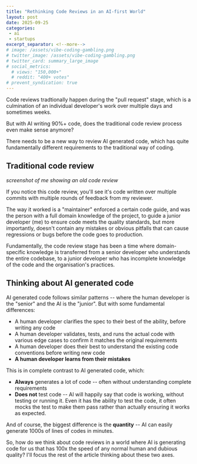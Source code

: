 ```yaml
---
title: "Rethinking Code Reviews in an AI-first World"
layout: post
date: 2025-09-25
categories:
 - ai
 - startups
excerpt_separator: <!--more-->
# image: /assets/vibe-coding-gambling.png
# twitter_image: /assets/vibe-coding-gambling.png
# twitter_card: summary_large_image
# social_metrics:
  # views: "150,000+"
  # reddit: "400+ votes"
# prevent_syndication: true
---
```


Code reviews tradtionally happen during the "pull request" stage, which is a culmination of an individual developer's work over multiple days and sometimes weeks.

But with AI writing 90%+ code, does the traditional code review process even make sense anymore?

There needs to be a new way to review AI generated code, which has quite fundamentally different requirements to the traditional way of coding.

## Traditional code review 

_screenshot of me showing an old code review_

If you notice this code review, you'll see it's code written over multiple commits with multiple rounds of feedback from my reviewer.

The way it worked is a "maintainer" enforced a certain code guide, and was the person with a full domain knowledge of the project, to guide a junior developer (me) to ensure code meets the quality standards, but more importantly, doesn't contain any mistakes or obvious pitfalls that can cause regressions or bugs before the code goes to production.

Fundamentally, the code review stage has been a time where domain-specific knowledge is transferred from a senior developer who understands the entire codebase, to a junior developer who has incomplete knowledge of the code and the organisation's practices.

## Thinking about AI generated code

AI generated code follows similar patterns -- where the human developer is the "senior" and the AI is the "junior". But with some fundamental differences:

- A human developer clarifies the spec to their best of the ability, before writing any code
- A human developer validates, tests, and runs the actual code with various edge cases to confirm it matches the original requirements
- A human developer does their best to understand the existing code conventions before writing new code
- **A human developer learns from their mistakes**

This is in complete contrast to AI generated code, which:

- **Always** generates a lot of code -- often without understanding complete requirements
- **Does not** test code -- AI will happily say that code is working, without testing or running it. Even it has the ability to test the code, it often mocks the test to make them pass rather than actually ensuring it works as expected.

And of course, the biggest difference is the **quantity** -- AI can easily generate 1000s of lines of codes in minutes.

So, how do we think about code reviews in a world where AI is generating code for us that has 100x the speed of any normal human and dubious quality? I'll focus the rest of the article thinking about these two axes.

  